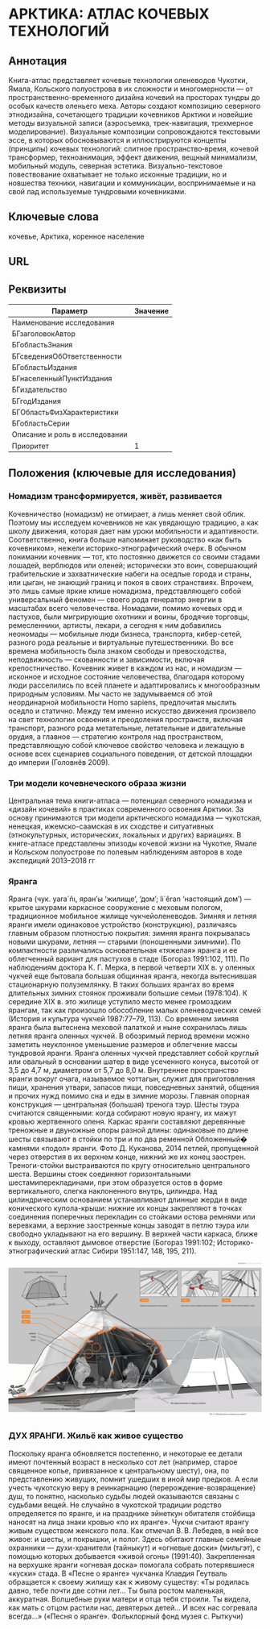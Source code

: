 # АРКТИКА: АТЛАС КОЧЕВЫХ ТЕХНОЛОГИЙ

## Аннотация

Книга-атлас представляет кочевые технологии оленеводов Чукотки, Ямала, Кольского полуострова в их сложности и многомерности — от пространственно-временного дизайна кочевий на просторах тундры до особых качеств оленьего меха. Авторы создают композицию северного этнодизайна, сочетающего традиции кочевников Арктики и новейшие методы визуальной записи (аэросъемка, трек-навигация, трехмерное моделирование). Визуальные композиции сопровождаются текстовыми эссе, в которых обосновываются и иллюстрируются концепты (принципы) кочевых технологий: слитное пространство‑время, кочевой трансформер, техноанимация, эффект движения, вещный минимализм, мобильный модуль, северная эстетика. Визуально-текстовое повествование охватывает не только исконные традиции, но и новшества техники, навигации и коммуникации, воспринимаемые и на свой лад используемые тундровыми кочевниками.

## Ключевые слова

кочевье, Арктика, коренное население

## URL

## Реквизиты

| Параметр                       | Значение |
| ------------------------------ | -------- |
| Наименование исследования      |          |
| БГзаголовокАвтор               |          |
| БГобластьЗнания                |          |
| БГсведенияОбОтветственности    |          |
| БГобластьИздания               |          |
| БГнаселенныйПунктИздания       |          |
| БГиздательство                 |          |
| БГгодИздания                   |          |
| БГОбластьФизХарактеристики     |          |
| БГобластьСерии                 |          |
| Описание и роль в исследовании |          |
| Приоритет                      | 1        |

## Положения (ключевые для исследования)

### Номадизм трансформируется, живёт, развивается

Кочевничество (номадизм) не отмирает, а лишь меняет свой облик. Поэтому мы исследуем кочевников не как увядающую традицию, а как школу движения, которая дает нам уроки мобильности и адаптивности. Соответственно, книга больше напоминает руководство «как быть кочевником», нежели историко-этнографический очерк. В обычном понимании кочевник — тот, кто постоянно движется со своими стадами лошадей, верблюдов или оленей; исторически это воин, совершающий грабительские и захватнические набеги на оседлые города и страны, или цыган, не знающий границ и покоя в своих странствиях. Впрочем, это лишь самые яркие клише номадизма, представляющего собой универсальный феномен — своего рода генератор энергии в масштабах всего человечества. Номадами, помимо кочевых орд и пастухов, были мигрирующие охотники и воины, бродячие торговцы, ремесленники, артисты, лекари, а сегодня к ним добавились неономады — мобильные люди бизнеса, транспорта, кибер-сетей, разного рода реальные и виртуальные путешественники. Во все времена мобильность была знаком свободы и превосходства, неподвижность — скованности и зависимости, включая крепостничество. Кочевник живет в каждом из нас, и номадизм — исконное и исходное состояние человечества, благодаря которому люди расселились по всей планете и адаптировались к многообразным природным условиям. Мы часто не задумываемся об этой неординарной мобильности Homo sapiens, предпочитая мыслить оседло и статично. Между тем именно искусство движения произвело на свет технологии освоения и преодоления пространств, включая транспорт, разного рода метательные, летательные и двигательные орудия, а главное — стратегию контроля над пространством, представляющую собой ключевое свойство человека и лежащую в основе всех сценариев социального поведения, от детской площадки до империи (Головнёв 2009).

### Три модели кочевнеческого образа жизни

Центральная тема книги-атласа — потенциал северного номадизма и «дизайн кочевий» в практиках современного освоения Арктики. За основу принимаются три модели арктического номадизма — чукотская, ненецкая, ижемско-саамская в их сходстве и ситуативных (этнокультурных, исторических, локальных и других) вариациях. В книге-атласе представлены эпизоды кочевой жизни на Чукотке, Ямале и Кольском полуострове по полевым наблюдениям авторов в ходе экспедиций 2013–2018 гг

### Яранга

Яранга (чук. yara´ñι, яран’ы ‘жилище’, ‘дом’; li´êran ‘настоящий дом’) — крытое шкурами каркасное сооружение с меховым пологом, традиционное мобильное жилище чукчейоленеводов. Зимняя и летняя яранги имели одинаковое устройство (конструкцию), различаясь главным образом плотностью покрытия: зимняя яранга покрывалась новыми шкурами, летняя — старыми (поношенными зимними). По компактности различались основательная «тяжелая» яранга и ее облегченный вариант для пастухов в стаде (Богораз 1991:102, 111). По наблюдениям доктора К. Г. Мерка, в первой четверти XIX в. у оленных чукчей еще бытовала большая общинная яранга, некогда вытеснившая стационарную полуземлянку. В таких больших ярангах во время длительных зимних стоянок проживали большие семьи (1978:104). К середине XIX в. это жилище уступило место менее громоздким ярангам, так как произошло обособление малых оленеводческих семей (История и культура чукчей 1987:77–79, 113). Со временем зимняя яранга была вытеснена меховой палаткой и ныне сохранилась лишь летняя яранга оленных чукчей. В обозримый период времени можно заметить неуклонное уменьшение размеров и облегчение массы тундровой яранги. Яранга оленных чукчей представляет собой круглый или овальный в основании шатер в виде усеченного конуса, высотой от 3,5 до 4,7 м, диаметром от 5,7 до 8,0 м. Внутреннее пространство яранги вокруг очага, называемое чоттагын, служит для приготовления пищи, хранения утвари, запасов пищи, повседневных занятий, общения и прочих нужд помимо сна и еды в зимние морозы. Главная опорная конструкция — центральная (большая) тренога тэур. Шесты тэура считаются священными: когда собирают новую ярангу, их мажут кровью жертвенного оленя. Каркас яранги составляют деревянные треножные и двуножные опоры разной длины: одинаковые по длине шесты связывают в стойки по три и по два ременной Обложенный� камнями «подол» яранги. Фото Д. Куканова, 2014 петлей, пропущенной через отверстия в их верхнем конце, нижний же их конец заострен. Треноги-стойки выстраиваются по кругу относительно центрального шеста. Вершины стоек соединяют горизонтальными шестамиперекладинами, при этом образуется остов в форме вертикального, слегка наклоненного внутрь, цилиндра. Над цилиндрическим основанием устанавливают длинные жерди в виде конического купола-крыши: нижние их концы закрепляют в точках соединения поперечных перекладин со стойками остова ремнями или веревками, а верхние заостренные концы заводят в петлю тэура или свободно укладывают на его вершину. В верхней части каркаса, ближе к выходу, оставляют дымовое отверстие (Богораз 1991:102; Историко-этнографический атлас Сибири 1951:147, 148, 195, 211).

![](<../../.gitbook/assets/image (1).png>)

### ДУХ ЯРАНГИ. Жильё как живое существо

Поскольку яранга обновляется постепенно, и некоторые ее детали имеют почтенный возраст в несколько сот лет (например, старое священное копье, привязанное к центральному шесту), она, по представлению живущих, помнит ушедших в иной мир предков. А если учесть чукотскую веру в реинкарнацию (перерождение-возвращение) душ, то понятно, насколько судьбы людей оказываются связаны с судьбами вещей. Не случайно в чукотской традиции родство определяется по яранге, и на празднике эйнеткун обитателя стойбища наносят на лица знаки кровью «по их яранге». Чукчи считают ярангу живым существом женского пола. Как отмечал В. В. Лебедев, в ней все живое: и шесты, и покрышки, и полог. Здесь обитают главные семейные охранники — духи-хранители (тайныкут) и «огневые доски» (мильгэт), с помощью которых добывается «живой огонь» (1991:40). Закрепленная на верхушке яранги «огневая доска» помогала собрать потерявшиеся «куски» стада. В «Песне о яранге» чукчанка Клавдия Геутваль обращается к своему жилищу как к живому существу: «Ты родилась давно, тебе почти две сотни лет… Ты была ростом маленькая, аккуратная. Волшебные руки матери и отца тебя строили. Ты видела, как мать с отцом растили нас, девятерых детей… И всех нас согревала всегда…» («Песня о яранге». Фольклорный фонд музея с. Рыткучи)



